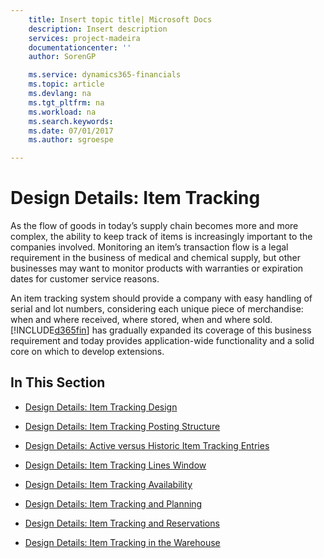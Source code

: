 ```yaml
---
    title: Insert topic title| Microsoft Docs
    description: Insert description
    services: project-madeira
    documentationcenter: ''
    author: SorenGP

    ms.service: dynamics365-financials
    ms.topic: article
    ms.devlang: na
    ms.tgt_pltfrm: na
    ms.workload: na
    ms.search.keywords:
    ms.date: 07/01/2017
    ms.author: sgroespe

---
```

# Design Details: Item Tracking
As the flow of goods in today’s supply chain becomes more and more complex, the ability to keep track of items is increasingly important to the companies involved. Monitoring an item’s transaction flow is a legal requirement in the business of medical and chemical supply, but other businesses may want to monitor products with warranties or expiration dates for customer service reasons.  
  
 An item tracking system should provide a company with easy handling of serial and lot numbers, considering each unique piece of merchandise: when and where received, where stored, when and where sold. [!INCLUDE[d365fin](includes/d365fin_md.md)] has gradually expanded its coverage of this business requirement and today provides application-wide functionality and a solid core on which to develop extensions.  
  
## In This Section  
  
-   [Design Details: Item Tracking Design](design-details-item-tracking-design.md)  
  
-   [Design Details: Item Tracking Posting Structure](design-details-item-tracking-posting-structure.md)  
  
-   [Design Details: Active versus Historic Item Tracking Entries](design-details-active-versus-historic-item-tracking-entries.md)  
  
-   [Design Details: Item Tracking Lines Window](design-details-item-tracking-lines-window.md)  
  
-   [Design Details: Item Tracking Availability](design-details-item-tracking-availability.md)  
  
-   [Design Details: Item Tracking and Planning](design-details-item-tracking-and-planning.md)  
  
-   [Design Details: Item Tracking and Reservations](design-details-item-tracking-and-reservations.md)  
  
-   [Design Details: Item Tracking in the Warehouse](design-details-item-tracking-in-the-warehouse.md)